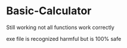 # Basic-Calculator

Still working not all functions work correctly

exe file is recognized harmful but is 100% safe
